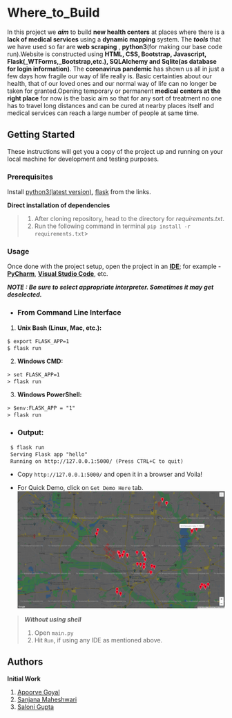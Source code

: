 # Where_to_Build
In this project we ***aim*** to build **new health centers** at places where there is a **lack of medical services** using a **dynamic mapping** system. The ***tools*** that we have used so far are **web scraping** , **python3**(for making our base code run).Website is constructed using **HTML, CSS, Bootstrap, Javascript, Flask(_WTForms,_Bootstrap,etc.), SQLAlchemy and Sqlite(as database for login information)**. 
The **coronavirus pandemic** has shown us all in just a few days how fragile our way of life really is. Basic certainties about our health, that of our loved ones and our normal way of life can no longer be taken for granted.Opening temporary or permanent **medical centers at the right place** for now is the basic aim so that for any sort of treatment no one has to travel long distances and can be cured at nearby places itself and medical services can reach a large number of people at same time.

## Getting Started

These instructions will get you a copy of the project up and running on your local machine for development and testing purposes.

### Prerequisites

Install [python3(latest version)](https://www.python.org/downloads/), [flask](https://flask.palletsprojects.com/en/1.1.x/installation/) from the links.

**Direct installation of dependencies**
> 1. After cloning repository, head to the directory for *requirements.txt*.
> 2. Run the following command in terminal `pip install -r requirements.txt`>

### Usage

Once done with the project setup, open the project in an [**IDE**](https://wiki.python.org/moin/IntegratedDevelopmentEnvironments); for example - [**PyCharm**](https://www.jetbrains.com/pycharm/), [**Visual Studio Code**](https://code.visualstudio.com/), etc.


***NOTE : Be sure to select appropriate interpreter. Sometimes it may get deselected.***

*  ### From Command Line Interface

  1. **Unix Bash (Linux, Mac, etc.):**
  ```
  $ export FLASK_APP=1
  $ flask run
  ```
  2. **Windows CMD:**
  ```
  > set FLASK_APP=1
  > flask run
  ```
  3. **Windows PowerShell:**
   ```
  > $env:FLASK_APP = "1"
  > flask run
  ```
* ### Output:
```
 $ flask run
 Serving Flask app "hello"
 Running on http://127.0.0.1:5000/ (Press CTRL+C to quit)
```

 * Copy `http://127.0.0.1:5000/` and open it in a browser and Voila!
 
 * For Quick Demo, click on `Get Demo Here` tab.
![Best among 2000 registered properties mapped for building new hospitals](https://github.com/Apoorve73/Where_to_Build/blob/master/Map_Dallas.png)

> ***Without using shell***
> 1. Open `main.py`
> 2. Hit `Run`, if using any IDE as mentioned above.

## Authors

**Initial Work**
1. [Apoorve Goyal](https://github.com/Apoorve73)
2. [Sanjana Maheshwari](https://github.com/sanjana-302)
3. [Saloni Gupta](https://github.com/salonigupta1)
 
